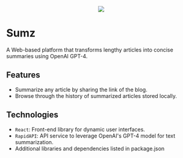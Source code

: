 <p align="center">
    <image src="images/cover.png">
</p>

# Sumz

A Web-based platform that transforms lengthy articles into concise summaries using OpenAI GPT-4.

## Features

- Summarize any article by sharing the link of the blog.
- Browse through the history of summarized articles stored locally.

## Technologies

- `React`: Front-end library for dynamic user interfaces.
- `RapidAPI`: API service to leverage OpenAI's GPT-4 model for text summarization.
-  Additional libraries and dependencies listed in package.json
